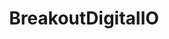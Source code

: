 ---
uid: device-breakoutdigitalio
title: BreakoutDigitalIO
isGuide: true
isDevice: true
device: BreakoutDigitalIO
headstage: Breakout Board
workflow: true
workflow_file: ~/workflows/devices/BreakoutDigitalIO.bonsai
visualize: true
visualize_text: true
---